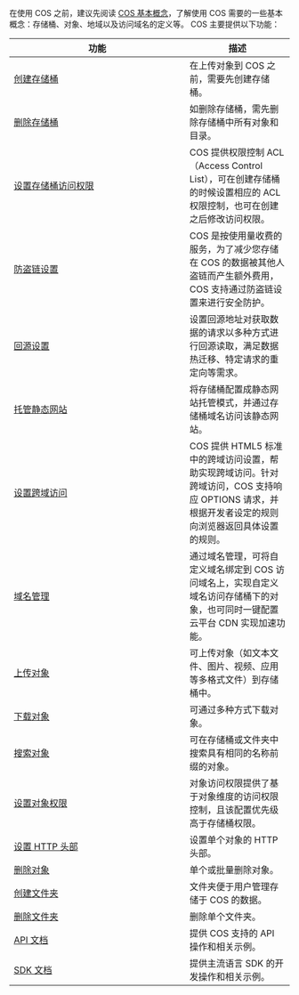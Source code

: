 在使用 COS 之前，建议先阅读 [COS 基本概念](http://tcecqpoc.fsphere.cn/document/product/436/6225)，了解使用 COS 需要的一些基本概念：存储桶、对象、地域以及访问域名的定义等。
COS 主要提供以下功能：
<style>
table th:first-of-type {
    width: 300px;
}
</style>

| 功能 | 描述 |  
|---------|---------|
| [创建存储桶](http://tcecqpoc.fsphere.cn/document/product/436/6245) | 在上传对象到 COS 之前，需要先创建存储桶。 | 
|[删除存储桶](http://tcecqpoc.fsphere.cn/document/product/436/6245)|如删除存储桶，需先删除存储桶中所有对象和目录。|
|[设置存储桶访问权限](http://tcecqpoc.fsphere.cn/document/product/436/6247)| COS 提供权限控制 ACL（Access Control List），可在创建存储桶的时候设置相应的 ACL 权限控制，也可在创建之后修改访问权限。|
|[防盗链设置](http://tcecqpoc.fsphere.cn/document/product/436/6250)|COS 是按使用量收费的服务，为了减少您存储在 COS 的数据被其他人盗链而产生额外费用，COS 支持通过防盗链设置来进行安全防护。|
|[回源设置](http://tcecqpoc.fsphere.cn/document/product/436/6248)|设置回源地址对获取数据的请求以多种方式进行回源读取，满足数据热迁移、特定请求的重定向等需求。|
|[托管静态网站](http://tcecqpoc.fsphere.cn/document/product/436/9512)|将存储桶配置成静态网站托管模式，并通过存储桶域名访问该静态网站。|
|[设置跨域访问](http://tcecqpoc.fsphere.cn/document/product/436/6251)| COS  提供 HTML5 标准中的跨域访问设置，帮助实现跨域访问。针对跨域访问，COS 支持响应 OPTIONS 请求，并根据开发者设定的规则向浏览器返回具体设置的规则。|
|[域名管理](http://tcecqpoc.fsphere.cn/document/product/436/6252)|通过域名管理，可将自定义域名绑定到 COS 访问域名上，实现自定义域名访问存储桶下的对象，也可同时一键配置云平台 CDN 实现加速功能。|
|[上传对象](http://tcecqpoc.fsphere.cn/document/product/436/6255)|可上传对象（如文本文件、图片、视频、应用等多格式文件）到存储桶中。|
|[下载对象](http://tcecqpoc.fsphere.cn/document/product/436/6260)|可通过多种方式下载对象。|
|[搜索对象](http://tcecqpoc.fsphere.cn/document/product/436/6256)|可在存储桶或文件夹中搜索具有相同的名称前缀的对象。|
|[设置对象权限](http://tcecqpoc.fsphere.cn/document/product/436/6371)|对象访问权限提供了基于对象维度的访问权限控制，且该配置优先级高于存储桶权限。|
|[设置 HTTP 头部](http://tcecqpoc.fsphere.cn/document/product/436/6258)|设置单个对象的 HTTP 头部。|
|[删除对象](http://tcecqpoc.fsphere.cn/document/product/436/6261)|单个或批量删除对象。|
|[创建文件夹](http://tcecqpoc.fsphere.cn/document/product/436/6263)|文件夹便于用户管理存储于 COS 的数据。|
|[删除文件夹](http://tcecqpoc.fsphere.cn/document/product/436/6264)|删除单个文件夹。|
|[API 文档](http://tcecqpoc.fsphere.cn/document/product/436/7751)|提供 COS 支持的 API 操作和相关示例。|
|[SDK 文档](http://tcecqpoc.fsphere.cn/document/product/436/6474)|提供主流语言 SDK 的开发操作和相关示例。|
